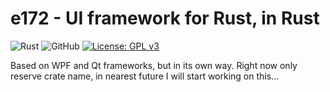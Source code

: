 # e172 - UI framework for Rust, in Rust

![Rust](https://img.shields.io/badge/rust-%23000000.svg?style=for-the-badge&logo=rust&logoColor=white)
![GitHub](https://img.shields.io/badge/github-%23121011.svg?style=for-the-badge&logo=github&logoColor=white)
[![License: GPL v3](https://img.shields.io/badge/License-GPLv3-blue.svg)](https://www.gnu.org/licenses/gpl-3.0)


Based on WPF and Qt frameworks, but in its own way. 
Right now only reserve crate name, in nearest future I will start working on this...
